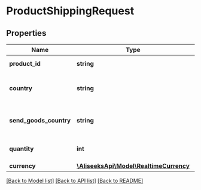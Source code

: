 # ProductShippingRequest

## Properties
Name | Type | Description | Notes
------------ | ------------- | ------------- | -------------
**product_id** | **string** | The Product ID | [optional] 
**country** | **string** | Two character iso country code | [optional] 
**send_goods_country** | **string** | Two character iso country code | [optional] 
**quantity** | **int** | Quantity that will be purchased | [optional] [default to 1]
**currency** | [**\AliseeksApi\Model\RealtimeCurrency**](RealtimeCurrency.md) |  | [optional] 

[[Back to Model list]](../README.md#documentation-for-models) [[Back to API list]](../README.md#documentation-for-api-endpoints) [[Back to README]](../README.md)


